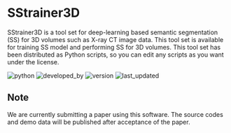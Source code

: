 # SStrainer3D

SStrainer3D is a tool set for deep-learning based semantic segmentation (SS) for 3D volumes such as X-ray CT image data. This tool set is available for training SS model and performing SS for 3D volumes. This tool set has been distributed as Python scripts, so you can edit any scripts as you want under the license.

![python](https://img.shields.io/badge/Python-3.10-lightgreen)
![developed_by](https://img.shields.io/badge/developed%20by-Shota_Teramoto-lightgreen)
![version](https://img.shields.io/badge/version-0.0-lightgreen)
![last_updated](https://img.shields.io/badge/last_update-August_9,_2023-lightgreen)

## Note

We are currently submitting a paper using this software. The source codes and demo data will be published after acceptance of the paper.
